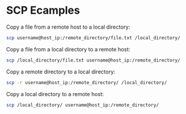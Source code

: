 # SCP Ecamples

Copy a file from a remote host to a local directory:

```bash
scp username@host_ip:/remote_directory/file.txt /local_directory/
```

Copy a file from a local directory to a remote host:

```bash
scp /local_directory/file.txt username@host_ip:/remote_directory/
```

Copy a remote directory to a local directory:

```bash
scp -r username@host_ip:/remote_directory/ /local_directory/
```

Copy a local directory to a remote host:

```bash
scp /local_directory/ username@host_ip:/remote_directory/
```
